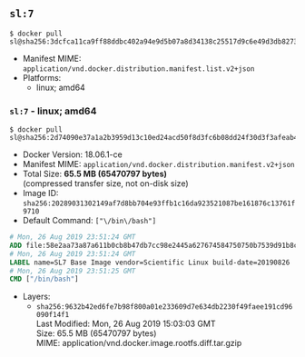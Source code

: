 ## `sl:7`

```console
$ docker pull sl@sha256:3dcfca11ca9ff88ddbc402a94e9d5b07a8d34138c25517d9c6e49d3db8273cb7
```

-	Manifest MIME: `application/vnd.docker.distribution.manifest.list.v2+json`
-	Platforms:
	-	linux; amd64

### `sl:7` - linux; amd64

```console
$ docker pull sl@sha256:2d74090e37a1a2b3959d13c10ed24acd50f8d3fc6b08dd24f30d3f3afeab4441
```

-	Docker Version: 18.06.1-ce
-	Manifest MIME: `application/vnd.docker.distribution.manifest.v2+json`
-	Total Size: **65.5 MB (65470797 bytes)**  
	(compressed transfer size, not on-disk size)
-	Image ID: `sha256:20289031302149af7d8bb704e93ffb1c16da923521087be161876c13761f9710`
-	Default Command: `["\/bin\/bash"]`

```dockerfile
# Mon, 26 Aug 2019 23:51:24 GMT
ADD file:58e2aa73a87a611b0cb8b47db7cc98e2445a627674584750750b7539d91b8cf3 in / 
# Mon, 26 Aug 2019 23:51:24 GMT
LABEL name=SL7 Base Image vendor=Scientific Linux build-date=20190826
# Mon, 26 Aug 2019 23:51:25 GMT
CMD ["/bin/bash"]
```

-	Layers:
	-	`sha256:9632b42ed6fe7b98f800a01e233609d7e634db2230f49faee191cd96090f14f1`  
		Last Modified: Mon, 26 Aug 2019 15:03:03 GMT  
		Size: 65.5 MB (65470797 bytes)  
		MIME: application/vnd.docker.image.rootfs.diff.tar.gzip

